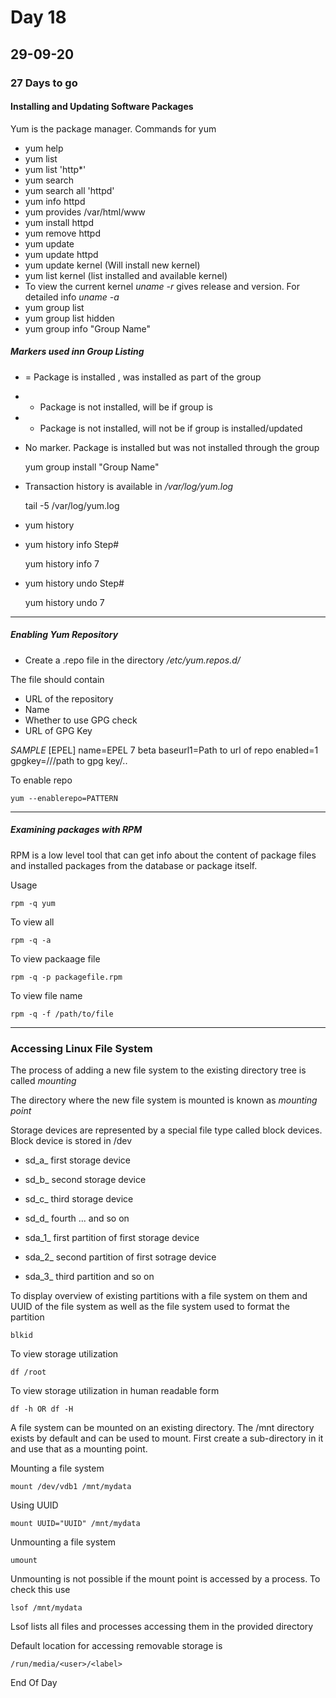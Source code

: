 # Day 18 
## 29-09-20
### 27 Days to go 

#### Installing and Updating Software Packages

Yum is the package manager. Commands for yum 

- yum help
- yum list 
- yum list 'http*'
- yum search 
- yum search all 'httpd'
- yum info httpd
- yum provides /var/html/www
- yum install httpd
- yum remove httpd
- yum update
- yum update httpd
- yum update kernel (Will install new kernel)
- yum list kernel (list installed and available kernel)
- To view the current kernel _uname -r_ gives release and version. For detailed info _uname -a_
- yum group list
- yum group list hidden
- yum group info "Group Name"

##### Markers used inn Group Listing 

- = Package is installed , was installed as part of the group
- + Package is not installed, will be if group is
- - Package is not installed, will not be if group is installed/updated
-   No marker. Package is installed but was not installed through the group

	yum group install "Group Name"

- Transaction history is available in _/var/log/yum.log_

	tail -5 /var/log/yum.log

- yum history 
- yum history info Step#

	yum history info 7

- yum history undo Step#

	yum history undo 7

---

##### Enabling Yum Repository

- Create a .repo file in the directory _/etc/yum.repos.d/_

The file should contain 
- URL of the repository
- Name 
- Whether to use GPG check
- URL of GPG Key 

_SAMPLE_
[EPEL]
name=EPEL 7 beta
baseurl1=Path to url of repo
enabled=1
gpgkey=///path to gpg key/..

To enable repo

	yum --enablerepo=PATTERN

---

##### Examining packages with _RPM_

RPM is a low level tool that can get info about the content of package files and installed packages from the database or package itself.

Usage 

	rpm -q yum 

To view all 

	rpm -q -a 

To view packaage file 

	rpm -q -p packagefile.rpm

To view file name 

	rpm -q -f /path/to/file

---

### Accessing Linux File System 

The process of adding a new file system to the existing directory tree is called _mounting_

The directory where the new file system is mounted is known as _mounting point_

Storage devices are represented by a special file type called block devices. Block device is stored in /dev

- sd_a_ first storage device
- sd_b_ second storage device 
- sd_c_ third storage device 
- sd_d_ fourth ... and so on 

- sda_1_ first partition of first storage device
- sda_2_ second partition of first sotrage device 
- sda_3_ third partition and so on 

To display overview of existing partitions with a file system on them and UUID of the file system as well as the file system used to format the partition 

	blkid 

To view storage utilization 

	df /root 

To view storage utilization in human readable form 

	df -h OR df -H

A file system can be mounted on an existing directory. The /mnt directory exists by default and can be used to mount. First create a sub-directory in it and use that as a mounting point. 


Mounting a file system

	mount /dev/vdb1 /mnt/mydata

Using UUID 

	mount UUID="UUID" /mnt/mydata

Unmounting a file system

	umount 

Unmounting is not possible if the mount point is accessed by a process. To check this use 

	lsof /mnt/mydata

Lsof lists all files and processes accessing them in the provided directory

Default location for accessing removable storage is 

	/run/media/<user>/<label>

End Of Day 
